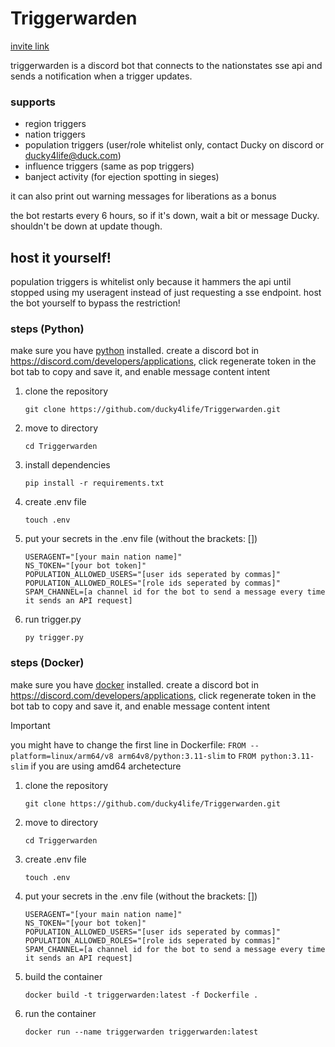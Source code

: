 # Triggerwarden

[invite link](https://discord.com/oauth2/authorize?client_id=1347130542717403156)

triggerwarden is a discord bot that connects to the nationstates sse api and sends a notification when a trigger updates.

### supports
- region triggers
- nation triggers
- population triggers (user/role whitelist only, contact Ducky on discord or ducky4life@duck.com)
- influence triggers (same as pop triggers)
- banject activity (for ejection spotting in sieges)

it can also print out warning messages for liberations as a bonus

the bot restarts every 6 hours, so if it's down, wait a bit or message Ducky. shouldn't be down at update though.

## host it yourself!

population triggers is whitelist only because it hammers the api until stopped using my useragent instead of just requesting a sse endpoint. host the bot yourself to bypass the restriction!

### steps (Python)

make sure you have [python](https://www.python.org/downloads/) installed. create a discord bot in https://discord.com/developers/applications, click regenerate token in the bot tab to copy and save it, and enable message content intent

1. clone the repository
   ```
   git clone https://github.com/ducky4life/Triggerwarden.git
   ```
2. move to directory
   ```
   cd Triggerwarden
   ```
3. install dependencies
   ```
   pip install -r requirements.txt
   ```
4. create .env file
   ```
   touch .env
   ```
5. put your secrets in the .env file (without the brackets: [])
   ```
   USERAGENT="[your main nation name]"
   NS_TOKEN="[your bot token]"
   POPULATION_ALLOWED_USERS="[user ids seperated by commas]"
   POPULATION_ALLOWED_ROLES="[role ids seperated by commas]"
   SPAM_CHANNEL=[a channel id for the bot to send a message every time it sends an API request]
   ```
6. run trigger.py
   ```
   py trigger.py
   ```

### steps (Docker)

make sure you have [docker](https://www.docker.com) installed. create a discord bot in https://discord.com/developers/applications, click regenerate token in the bot tab to copy and save it, and enable message content intent

> [!IMPORTANT]
> you might have to change the first line in Dockerfile: `FROM --platform=linux/arm64/v8 arm64v8/python:3.11-slim` to `FROM python:3.11-slim` if you are using amd64 archetecture

1. clone the repository
   ```
   git clone https://github.com/ducky4life/Triggerwarden.git
   ```
2. move to directory
   ```
   cd Triggerwarden
   ```
3. create .env file
   ```
   touch .env
   ```
4. put your secrets in the .env file (without the brackets: [])
   ```
   USERAGENT="[your main nation name]"
   NS_TOKEN="[your bot token]"
   POPULATION_ALLOWED_USERS="[user ids seperated by commas]"
   POPULATION_ALLOWED_ROLES="[role ids seperated by commas]"
   SPAM_CHANNEL=[a channel id for the bot to send a message every time it sends an API request]
   ```
5. build the container
   ```
   docker build -t triggerwarden:latest -f Dockerfile .
   ```
6. run the container
   ```
   docker run --name triggerwarden triggerwarden:latest
   ```